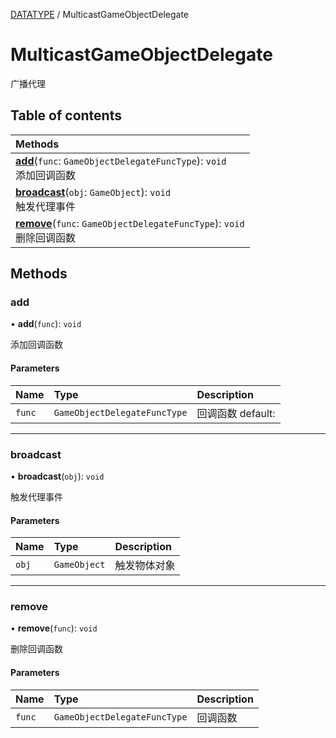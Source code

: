 [DATATYPE](../groups/DATATYPE.DATATYPE.md) / MulticastGameObjectDelegate

# MulticastGameObjectDelegate <Badge type="tip" text="Class" /> <Score text="MulticastGameObjectDelegate" />

广播代理

## Table of contents

| Methods |
| :-----|
| **[add](Type.MulticastGameObjectDelegate.md#add)**(`func`: `GameObjectDelegateFuncType`): `void` <br> 添加回调函数|
| **[broadcast](Type.MulticastGameObjectDelegate.md#broadcast)**(`obj`: `GameObject`): `void` <br> 触发代理事件|
| **[remove](Type.MulticastGameObjectDelegate.md#remove)**(`func`: `GameObjectDelegateFuncType`): `void` <br> 删除回调函数|

## Methods

### add <Score text="add" /> 

• **add**(`func`): `void` 

添加回调函数


#### Parameters

| Name | Type | Description |
| :------ | :------ | :------ |
| `func` | `GameObjectDelegateFuncType` |  回调函数 default: |


___

### broadcast <Score text="broadcast" /> 

• **broadcast**(`obj`): `void` 

触发代理事件


#### Parameters

| Name | Type | Description |
| :------ | :------ | :------ |
| `obj` | `GameObject` |  触发物体对象 |


___

### remove <Score text="remove" /> 

• **remove**(`func`): `void` 

删除回调函数


#### Parameters

| Name | Type | Description |
| :------ | :------ | :------ |
| `func` | `GameObjectDelegateFuncType` |  回调函数 |

